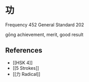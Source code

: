 # 功
Frequency 452
General Standard 202

gōng
achievement, merit, good result

## References
- [[HSK 4]]
- [[5 Strokes]]
- [[力 Radical]]